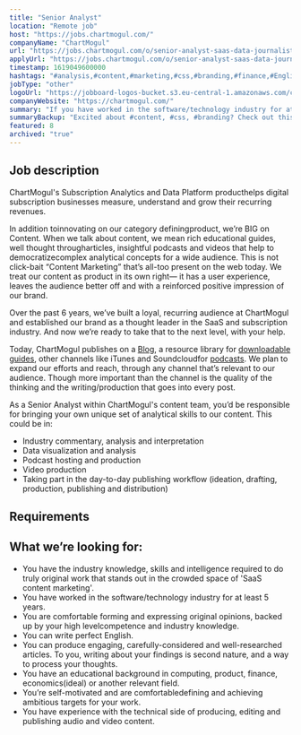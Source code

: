 ```yaml
---
title: "Senior Analyst"
location: "Remote job"
host: "https://jobs.chartmogul.com/"
companyName: "ChartMogul"
url: "https://jobs.chartmogul.com/o/senior-analyst-saas-data-journalist"
applyUrl: "https://jobs.chartmogul.com/o/senior-analyst-saas-data-journalist/c/new"
timestamp: 1619049600000
hashtags: "#analysis,#content,#marketing,#css,#branding,#finance,#English"
jobType: "other"
logoUrl: "https://jobboard-logos-bucket.s3.eu-central-1.amazonaws.com/chartmogul"
companyWebsite: "https://chartmogul.com/"
summary: "If you have worked in the software/technology industry for at least 5 years, consider applying to ChartMogul's job post for a new Senior Analyst."
summaryBackup: "Excited about #content, #css, #branding? Check out this job post!"
featured: 8
archived: "true"
---
```


## Job description

ChartMogul's Subscription Analytics and Data Platform producthelps digital subscription businesses measure, understand and grow their recurring revenues.

In addition toinnovating on our category definingproduct, we’re BIG on Content. When we talk about content, we mean rich educational guides, well thought througharticles, insightful podcasts and videos that help to democratizecomplex analytical concepts for a wide audience. This is not click-bait “Content Marketing” that’s all-too present on the web today. We treat our content as product in its own right— it has a user experience, leaves the audience better off and with a reinforced positive impression of our brand.

Over the past 6 years, we’ve built a loyal, recurring audience at ChartMogul and established our brand as a thought leader in the SaaS and subscription industry. And now we’re ready to take that to the next level, with your help.

Today, ChartMogul publishes on a [Blog](http://blog.chartmogul.com), a resource library for [downloadable guides](http://chartmogul.com/resources), other channels like iTunes and Soundcloudfor [podcasts](https://itunes.apple.com/us/podcast/saas-open-mic/id1067803742?mt=2). We plan to expand our efforts and reach, through any channel that’s relevant to our audience. Though more important than the channel is the quality of the thinking and the writing/production that goes into every post.

As a Senior Analyst within ChartMogul's content team, you’d be responsible for bringing your own unique set of analytical skills to our content. This could be in:

*   Industry commentary, analysis and interpretation
*   Data visualization and analysis
*   Podcast hosting and production
*   Video production
*   Taking part in the day-to-day publishing workflow (ideation, drafting, production, publishing and distribution)

## Requirements

## What we’re looking for:

*   You have the industry knowledge, skills and intelligence required to do truly original work that stands out in the crowded space of 'SaaS content marketing'.
*   You have worked in the software/technology industry for at least 5 years.
*   You are comfortable forming and expressing original opinions, backed up by your high levelcompetence and industry knowledge.
*   You can write perfect English.
*   You can produce engaging, carefully-considered and well-researched articles. To you, writing about your findings is second nature, and a way to process your thoughts.
*   You have an educational background in computing, product, finance, economics(ideal) or another relevant field.
*   You’re self-motivated and are comfortabledefining and achieving ambitious targets for your work.
*   You have experience with the technical side of producing, editing and publishing audio and video content.
